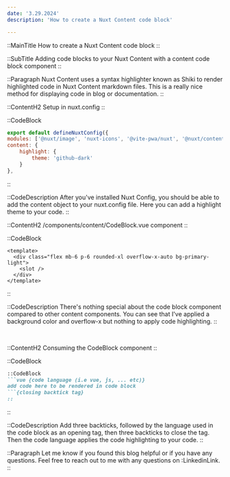 ```yaml
---
date: '3.29.2024'
description: 'How to create a Nuxt Content code block'

---
```


::MainTitle
How to create a Nuxt Content code block
::

::SubTitle
Adding code blocks to your Nuxt Content with a content code block component
::

::Paragraph
Nuxt Content uses a syntax highlighter known as Shiki to render highlighted code in Nuxt Content markdown files.
This is a really nice method for displaying code in blog or documentation.
::

::ContentH2
Setup in nuxt.config
::

::CodeBlock
```js
export default defineNuxtConfig({
modules: ['@nuxt/image', 'nuxt-icons', '@vite-pwa/nuxt', '@nuxt/content'],
content: {
    highlight: {
        theme: 'github-dark'
    }
},
```
::

::CodeDescription
After you've installed Nuxt Config, you should be able to add the content object to your nuxt.config file.
Here you can add a highlight theme to your code.
::

::ContentH2
/components/content/CodeBlock.vue component
::

::CodeBlock
```vue
<template>
  <div class="flex mb-6 p-6 rounded-xl overflow-x-auto bg-primary-light">
    <slot />
  </div>
</template>
```
::

::CodeDescription
There's nothing special about the code block component compared to other content components.
You can see that I've applied a background color and overflow-x but nothing to apply code highlighting.
::

<br />

::ContentH2
Consuming the CodeBlock component
::

::CodeBlock
```markdown
::CodeBlock
```vue {code language (i.e vue, js, ... etc)}
add code here to be rendered in code block
```{closing backtick tag}
::
```
::

::CodeDescription
Add three backticks, followed by the language used in the code block as an opening tag, then three backticks to close the tag.
Then the code language applies the code highlighting to your code.
::


::Paragraph
Let me know if you found this blog helpful or if you have any questions.  Feel free to reach out to me with any questions on :LinkedinLink.
::



